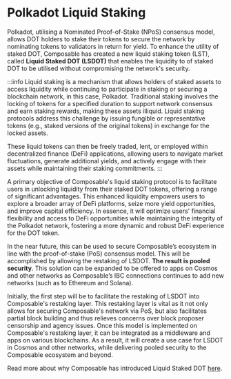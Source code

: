 # Polkadot Liquid Staking

Polkadot, utilising a Nominated Proof-of-Stake (NPoS) consensus model, allows DOT holders to stake their tokens to secure the network by nominating tokens to validators in return for yield. To enhance the utility of staked DOT, Composable has created a new liquid staking token (LST), called **Liquid Staked DOT (LSDOT)** that enables the liquidity to of staked DOT to be utilised without compromising the network's security. 

:::info
Liquid staking is a mechanism that allows holders of staked assets to access liquidity while continuing to participate in staking or securing a blockchain network, in this case, Polkadot. Traditional staking involves the locking of tokens for a specified duration to support network consensus and earn staking rewards, making these assets illiquid. Liquid staking protocols address this challenge by issuing fungible or representative tokens (e.g., staked versions of the original tokens) in exchange for the locked assets. 

These liquid tokens can then be freely traded, lent, or employed within decentralized finance (DeFi) applications, allowing users to navigate market fluctuations, generate additional yields, and actively engage with their assets while maintaining their staking commitments.
:::

A primary objective of Composable's liquid staking protocol is to facilitate users in unlocking liquidity from their staked DOT tokens, offering a range of significant advantages. This enhanced liquidity empowers users to explore a broader array of DeFi platforms, seize more yield opportunities, and improve capital efficiency. In essence, it will optimize users' financial flexibility and access to DeFi opportunities while maintaining the integrity of the Polkadot network, fostering a more dynamic and robust DeFi experience for the DOT token.

In the near future, this can be used to secure Composable’s ecosystem in line with the proof-of-stake (PoS) consensus model. This will be accomplished by allowing the restaking of LSDOT. **The result is pooled security**. This solution can be expanded to be offered to apps on Cosmos and other networks as Composable’s IBC connections continues to add new networks (such as to Ethereum and Solana).

Initially, the first step will be to facilitate the restaking of LSDOT into Composable's restaking layer. This restaking layer is vital as it not only allows for securing Composable's network via PoS, but also facilitates partial block building and thus relieves concerns over block proposer censorship and agency issues. Once this model is implemented on Composable's restaking layer, it can be integrated as a middleware and apps on various blockchains. As a result, it will create a use case for LSDOT in Cosmos and other networks, while delivering pooled security to the Composable ecosystem and beyond. 

Read more about why Composable has introduced Liquid Staked DOT [here](./liquid-staking/why-lsd.md).
